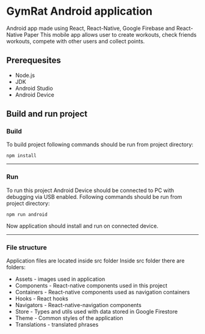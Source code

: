 # GymRat Android application

Android app made using React, React-Native, Google Firebase and React-Native Paper
This mobile app allows user to create workouts, check friends workouts, compete with other users and collect points.

## Prerequesites

- Node.js
- JDK
- Android Studio
- Android Device

## Build and run project

### Build

To build project following commands should be run from project directory:

```
npm install

```

---

### Run

To run this project Android Device should be connected to PC with debugging via USB enabled.
Following commands should be run from project directory:

```
npm run android
```

Now application should install and run on connected device.

---

### File structure

Application files are located inside src folder
Inside src folder there are folders:

- Assets - images used in application
- Components - React-native components used in this project
- Containers - React-native components used as navigation containers
- Hooks - React hooks
- Navigators - React-native-navigation components
- Store - Types and utils used with data stored in Google Firestore
- Theme - Common styles of the application
- Translations - translated phrases

